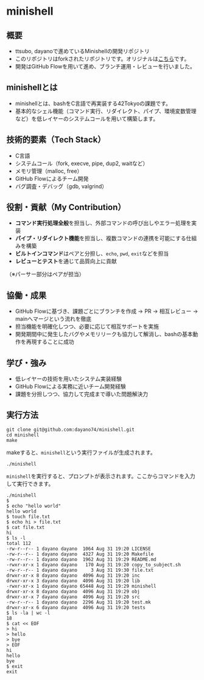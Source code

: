 # minishell

## 概要
- ttsubo, dayanoで進めているMinishellの開発リポジトリ
- このリポジトリはforkされたリポジトリです。オリジナルは[こちら](https://github.com/cacapon/minishell)です。
- 開発はGitHub Flowを用いて進め、ブランチ運用・レビューを行いました。

## minishellとは
- minishellとは、bashをC言語で再実装する42Tokyoの課題です。
- 基本的なシェル機能（コマンド実行、リダイレクト、パイプ、環境変数管理など）を低レイヤーのシステムコールを用いて構築します。

## 技術的要素（Tech Stack）
- C言語
- システムコール（fork, execve, pipe, dup2, waitなど）
- メモリ管理（malloc, free）
- GitHub Flowによるチーム開発
- バグ調査・デバッグ（gdb, valgrind）

## 役割・貢献（My Contribution）
- **コマンド実行処理全般**を担当し、外部コマンドの呼び出しやエラー処理を実装  
- **パイプ・リダイレクト機能**を担当し、複数コマンドの連携を可能にする仕組みを構築  
- **ビルトインコマンド**はペアと分担し、`echo`, `pwd`, `exit`などを担当  
- **レビューとテスト**を通じて品質向上に貢献  

（※パーサー部分はペアが担当）

## 協働・成果
- GitHub Flowに基づき、課題ごとにブランチを作成 → PR → 相互レビュー → mainへマージという流れを徹底  
- 担当機能を明確化しつつ、必要に応じて相互サポートを実施  
- 開発期間中に発生したバグやメモリリークも協力して解消し、bashの基本動作を再現することに成功  

## 学び・強み
- 低レイヤーの技術を用いたシステム実装経験  
- GitHub Flowによる実務に近いチーム開発経験  
- 課題を分担しつつ、協力して完成まで導いた問題解決力

## 実行方法
```
git clone git@github.com:dayano74/minishell.git
cd minishell
make
```
makeすると、`minishell`という実行ファイルが生成されます。
```
./minishell
```
`minishell`を実行すると、プロンプトが表示されます。ここからコマンドを入力して実行できます。
```
./minishell
$
$ echo "hello world"
hello world
$ touch file.txt
$ echo hi > file.txt
$ cat file.txt
hi
$ ls -l
total 112
-rw-r--r-- 1 dayano dayano  1064 Aug 31 19:20 LICENSE
-rw-r--r-- 1 dayano dayano  4327 Aug 31 19:20 Makefile
-rw-r--r-- 1 dayano dayano  1962 Aug 31 19:29 README.md
-rwxr-xr-x 1 dayano dayano   170 Aug 31 19:20 copy_to_subject.sh
-rw-r--r-- 1 dayano dayano     3 Aug 31 19:30 file.txt
drwxr-xr-x 8 dayano dayano  4096 Aug 31 19:20 inc
drwxr-xr-x 3 dayano dayano  4096 Aug 31 19:20 lib
-rwxr-xr-x 1 dayano dayano 65448 Aug 31 19:29 minishell
drwxr-xr-x 8 dayano dayano  4096 Aug 31 19:29 obj
drwxr-xr-x 7 dayano dayano  4096 Aug 31 19:20 src
-rw-r--r-- 1 dayano dayano  2296 Aug 31 19:20 test.mk
drwxr-xr-x 6 dayano dayano  4096 Aug 31 19:20 tests
$ ls -la | wc -l
18
$ cat << EOF
> hi
> hello
> bye
> EOF
hi
hello
bye
$ exit
exit
```